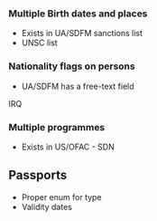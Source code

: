 


### Multiple Birth dates and places

* Exists in UA/SDFM sanctions list
* UNSC list


### Nationality flags on persons

* UA/SDFM has a free-text field

<CITIZEN Id="9" Entity_id="43" legal_basis="1210/2003 (OJ L169)" reg_date="2003-07-08" pdf_link="http://eur-lex.europa.eu/LexUriServ/LexUriServ.do?uri=OJ:L:2003:169:0006:0023:EN:PDF" programme="IRQ">
<COUNTRY>IRQ</COUNTRY>
</CITIZEN>


### Multiple programmes

* Exists in US/OFAC - SDN


## Passports

* Proper enum for type
* Validity dates
